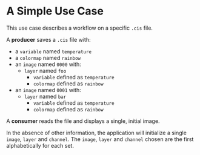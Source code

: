 # A Simple Use Case

This use case describes a workflow on a specific `.cis` file.

A **producer** saves a `.cis` file with:
- a `variable` named `temperature`
- a `colormap` named `rainbow`
- an `image` named `0000` with:
    - `layer` named `foo`
        - `variable` defined as `temperature`
        - `colormap` defined as `rainbow`
- an `image` named `0001` with:
    - `layer` named `bar`
        - `variable` defined as `temperature`
        - `colormap` defined as `rainbow`

A **consumer** reads the file and displays a single, initial image.

In the absence of other information, the application will initialize a single `image`, `layer` and `channel`. The `image`, `layer` and `channel` chosen are the first alphabetically for each set.
